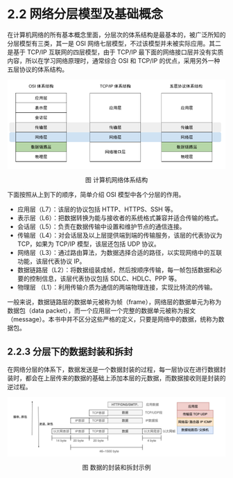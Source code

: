 # 2.2 网络分层模型及基础概念

在计算机网络的所有基本概念里面，分层次的体系结构是最基本的，被广泛所知的分层模型有三类，其一是 OSI 网络七层模型，不过该模型并未被实际应用。其二是基于 TCP/IP 互联网的四层模型，由于 TCP/IP 最下面的网络接口层并没有实质内容，所以在学习网络原理时，通常综合 OSI 和 TCP/IP 的优点，采用另外一种五层协议的体系结构。

<div  align="center">
	<img src="../assets/network-model.png" width = "600"  align=center />
	<p>图 计算机网络体系结构</p>
</div>

下面按照从上到下的顺序，简单介绍 OSI 模型中各个分层的作用。

- 应用层（L7）：该层的协议包括 HTTP、HTTPS、SSH 等。
- 表示层（L6）：把数据转换为能与接收者的系统格式兼容并适合传输的格式。
- 会话层（L5）：负责在数据传输中设置和维护节点的通信连接。
- 传输层（L4）：对会话层及以上层提供端到端的传输服务，该层的代表协议为 TCP，如果为 TCP/IP 模型，该层还包括 UDP 协议。
- 网络层（L3）：通过路由算法，为数据选择合适的路径，以实现网络中的互联功能，该层代表协议 IP。
- 数据链路层（L2）：将数据组装成帧，然后按顺序传输，每一帧包括数据和必要的控制信息，该层代表协议包括 SDLC、HDLC、PPP 等。
- 物理层 （L1）：利用传输介质为通信的两端物理连接，实现比特流的传输。

一般来说，数据链路层的数据单元被称为帧（frame），网络层的数据单元为称为数据包（data packet），而一个应用层一个完整的数据单元被称为报文（message）。本书中并不区分这些严格的定义，只要是网络中的数据，统称为数据包。


## 2.2.3 分层下的数据封装和拆封

在网络分层的体系下，数据发送是一个数据封装的过程，每一层协议在进行数据封装时，都会在上层传来的数据的基础上添加本层的元数据，而数据接收则是封装的逆过程。

<div  align="center">
	<img src="../assets/network-stack.png" width = "650"  align=center />
	<p>图 数据的封装和拆封示例</p>
</div>